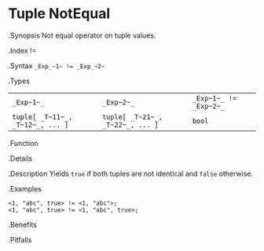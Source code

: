 # Tuple NotEqual

.Synopsis
Not equal operator on tuple values.

.Index
!=

.Syntax
`_Exp_~1~ != _Exp_~2~`

.Types


|                                 |                                  |                         |
| --- | --- | --- |
| `_Exp~1~_`                      |  `_Exp~2~_`                      | `_Exp~1~_ != _Exp~2~_`  |
| `tuple[ _T~11~_, _T~12~_, ... ]` |  `tuple[ _T~21~_, _T~22~_, ... ]` | `bool`                |


.Function

.Details

.Description
Yields `true` if both tuples are not identical and `false` otherwise.

.Examples
```rascal-shell
<1, "abc", true> != <1, "abc">;
<1, "abc", true> != <1, "abc", true>;
```

.Benefits

.Pitfalls

